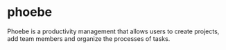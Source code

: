 # phoebe

Phoebe is a productivity management that allows users to create projects, add team members and organize the processes of tasks.
